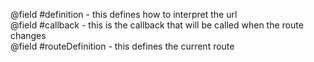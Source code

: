  @field #definition - this defines how to interpret the url   @field #callback - this is the callback that will be called when the route changes   @field #routeDefinition - this defines the current route  